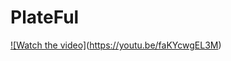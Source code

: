 # PlateFul

[![Watch the video]](https://github.com/Jackster001/Plateful/blob/master/components/assets/App_screen_shot.png)(https://youtu.be/faKYcwgEL3M)
